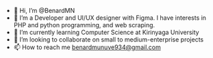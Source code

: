 - 👋 Hi, I’m @BenardMN
- 👀 I’m  a Developer and UI/UX designer with Figma. I have interests in PHP and python programming, and web scraping.
- 🌱 I’m currently learning Computer Science at Kirinyaga University
- 💞️ I’m looking to collaborate on small to medium-enterprise projects
- 📫 How to reach me benardmunuve934@gmail.com

<!---
BenardMN/BenardMN is a ✨ special ✨ repository because its `README.md` (this file) appears on your GitHub profile.
You can click the Preview link to take a look at your changes.
--->
